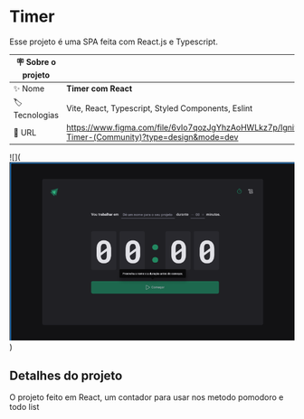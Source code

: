 # Timer

Esse projeto é uma SPA feita com React.js e Typescript.

| :placard: Sobre o projeto |     |
| -------------  | --- |
| :sparkles: Nome        | **Timer com React**
| :label: Tecnologias | Vite, React, Typescript, Styled Components, Eslint
| :rocket: URL         | https://www.figma.com/file/6vIo7qozJgYhzAoHWLkz7p/Ignite-Timer-(Community)?type=design&mode=dev

<!-- Inserir imagem com a #vitrinedev ao final do link -->
![](![Imagem do projeto timer](image.png))

## Detalhes do projeto

O projeto feito em React, um contador para usar nos metodo pomodoro e todo list
